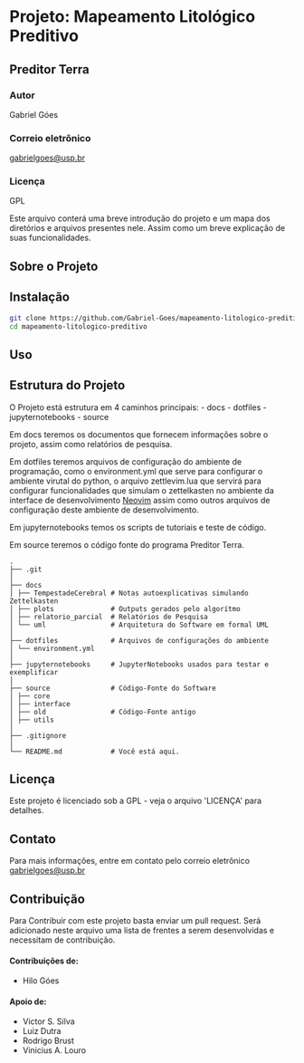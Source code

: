 # Projeto: Mapeamento Litológico Preditivo
## Preditor Terra
### Autor
Gabriel Góes

### Correio eletrônico
gabrielgoes@usp.br
### Licença
GPL

Este arquivo conterá uma breve introdução do projeto e um mapa dos diretórios e
arquivos presentes nele. Assim como um breve explicação de suas funcionalidades.

## Sobre o Projeto


## Instalação
```bash
git clone https://github.com/Gabriel-Goes/mapeamento-litologico-preditivo.git
cd mapeamento-litologico-preditivo
```

## Uso

## Estrutura do Projeto
O Projeto está estrutura em 4 caminhos principais:
    - docs
    - dotfiles
    - jupyternotebooks
    - source

Em docs teremos os documentos que fornecem informações sobre o projeto, assim
como relatórios de pesquisa.

Em dotfiles teremos arquivos de configuração do ambiente de programação, como
o environment.yml que serve para configurar o ambiente virutal do python, o arquivo
zettlevim.lua que servirá para configurar funcionalidades que simulam o zettelkasten
no ambiente da interface de desenvolvimento [Neovim](https://neovim.io/) assim como
outros arquivos de configuração deste ambiente de desenvolvimento.

Em jupyternotebooks temos os scripts de tutoriais e teste de código.

Em source teremos o código fonte do programa Preditor Terra.

```
.
├── .git
│
├── docs
│ ├── TempestadeCerebral # Notas autoexplicativas simulando Zettelkasten
│ ├── plots              # Outputs gerados pelo algorítmo
│ ├── relatorio_parcial  # Relatórios de Pesquisa
│ └── uml                # Arquitetura do Software em formal UML
│
├── dotfiles             # Arquivos de configurações do ambiente
│ └── environment.yml
│
├── jupyternotebooks     # JupyterNotebooks usados para testar e exemplificar
│
├── source               # Código-Fonte do Software
│ ├── core
│ ├── interface
│ ├── old                # Código-Fonte antigo
│ ├── utils
│
├── .gitignore
│
└── README.md            # Você está aqui.
```

## Licença
Este projeto é licenciado sob a GPL - veja o arquivo 'LICENÇA' para detalhes.

## Contato
Para mais informações, entre em contato pelo correio eletrônico gabrielgoes@usp.br

## Contribuição

Para Contribuir com este projeto basta enviar um pull request.
Será adicionado neste arquivo uma lista de frentes a serem desenvolvidas e necessitam de contribuição.

#### Contribuições de:

 - Hilo Góes

#### Apoio de:

 - Victor S. Silva
 - Luiz Dutra
 - Rodrigo Brust
 - Vinicius A. Louro

